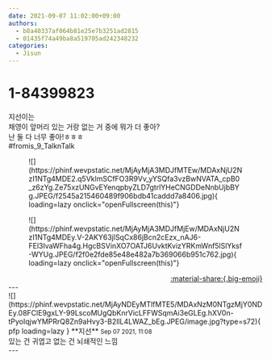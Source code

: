 ```yaml
---
date: 2021-09-07 11:02:00+09:00
authors:
  - b8a40337af064b81e25e7b3251ad2815
  - 01435f74a49ba8a519705ad242348232
categories:
  - Jisun
---
```


# 1-84399823

<div class="post-container" markdown="1">
<div class="content-container md-sidebar__scrollwrap" markdown="1">

지선이는<br> 채영이 앞머리 있는 거랑 없는 거 중에 뭐가 더 좋아?<br>난 둘 다 너무 좋아!ㅎㅎㅎ<br>\#fromis_9_TalknTalk
<figure markdown="1">
![](https://phinf.wevpstatic.net/MjAyMjA3MDJfMTEw/MDAxNjU2NzI1NTg4MDE2.q5VklmSCfFO3R9Vv_yYSQfa3vzBwNVATA_cpB0_z6zYg.Ze75xzUNGvEYenqpbyZLD7gtrlYHeCNGDDeNnbUjbBYg.JPEG/f2545a215460489f906bdb41caddd7a8406.jpg){ loading=lazy onclick="openFullscreen(this)"}
</figure>

<figure markdown="1">
![](https://phinf.wevpstatic.net/MjAyMjA3MDJfMjEw/MDAxNjU2NzI1NTg4MDEy.V-2AKY63jlSqCx86jBcn2cEzx_nAJ6-FEl3IvaWFha4g.HgcBSVinXO7OATJ6UvktKvizYRKmWnf5lSlYksf-WYUg.JPEG/f2f0e2fde85e48e482a7b369066b951c762.jpg){ loading=lazy onclick="openFullscreen(this)"}
</figure>


</div>
</div>

<div style="text-align: right;" markdown="1">
<a href="https://weverse.io/fromis9/fanpost/1-84399823" style="text-align: right;">:material-share:{.big-emoji}</a>
</div>
---

<div class="comments-container md-sidebar__scrollwrap" markdown="1">
<div class="comment" markdown="1">
<div class='id-container' markdown="1">
![](https://phinf.wevpstatic.net/MjAyNDEyMTlfMTE5/MDAxNzM0NTgzMjY0NDEy.08FClE9gxLY-99LscoMUgQbKnrVicLFFWSqmAi3eGLEg.hXV0n-tPyoIqjwYMPRrQ8Zn9aHvy3-B2llL4LWAZ_bEg.JPEG/image.jpg?type=s72){ pfp loading=lazy }
**<span class="artist">지선</span>** <small>Sep 07 2021, 11:08</small><br>
</div>
<div class='comment-body' markdown="1">
있는 건 귀엽고 없는 건 뇌쇄적인 느낌
</div>
</div>
</div>
---
